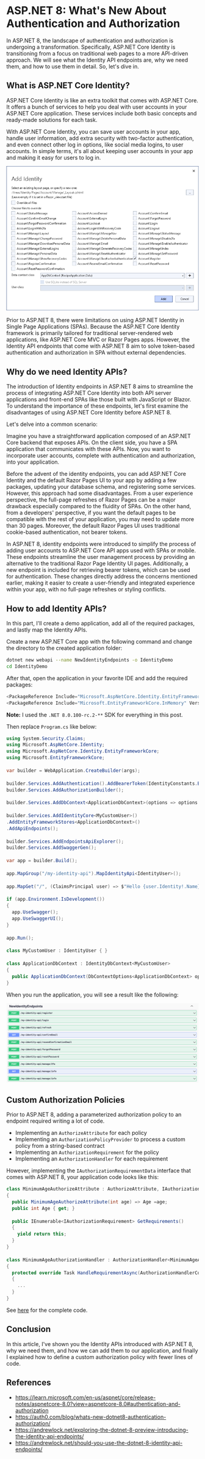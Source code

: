 # ASP.NET 8: What's New About Authentication and Authorization

In ASP.NET 8, the landscape of authentication and authorization is undergoing a transformation. Specifically, ASP.NET Core Identity is transitioning from a focus on traditional web pages to a more API-driven approach. We will see what the Identity API endpoints are, why we need them, and how to use them in detail. So, let's dive in.

## What is ASP.NET Core Identity?

ASP.NET Core Identity is like an extra toolkit that comes with ASP.NET Core. It offers a bunch of services to help you deal with user accounts in your ASP.NET Core application. These services include both basic concepts and ready-made solutions for each task.

With ASP.NET Core Identity, you can save user accounts in your app, handle user information, add extra security with two-factor authentication, and even connect other log in options, like social media logins, to user accounts. In simple terms, it's all about keeping user accounts in your app and making it easy for users to log in.

![](./identity_endpoints_scaffold.png)

Prior to ASP.NET 8, there were limitations on using ASP.NET Identity in Single Page Applications (SPAs). Because the ASP.NET Core Identity framework is primarily tailored for traditional server-rendered web applications, like ASP.NET Core MVC or Razor Pages apps. However, the Identity API endpoints that come with ASP.NET 8 aim to solve token-based authentication and authorization in SPA without external dependencies. 

## Why do we need Identity APIs?

The introduction of Identity endpoints in ASP.NET 8 aims to streamline the process of integrating ASP.NET Core Identity into both API server applications and front-end SPAs like those built with JavaScript or Blazor. To understand the importance of these endpoints, let's first examine the disadvantages of using ASP.NET Core Identity before ASP.NET 8.

Let's delve into a common scenario:

Imagine you have a straightforward application composed of an ASP.NET Core backend that exposes APIs. On the client side, you have a SPA application that communicates with these APIs. Now, you want to incorporate user accounts, complete with authentication and authorization, into your application.

Before the advent of the identity endpoints, you can add ASP.NET Core Identity and the default Razor Pages UI to your app by adding a few packages, updating your database schema, and registering some services. However, this approach had some disadvantages. From a user experience perspective, the full-page refreshes of Razor Pages can be a major drawback especially compared to the fluidity of SPAs. On the other hand, from a developers' perspective, if you want the default pages to be compatible with the rest of your application, you may need to update more than 30 pages. Moreover, the default Razor Pages UI uses traditional cookie-based authentication, not bearer tokens.

In ASP.NET 8, identity endpoints were introduced to simplify the process of adding user accounts to ASP.NET Core API apps used with SPAs or mobile. These endpoints streamline the user management process by providing an alternative to the traditional Razor Page Identity UI pages. Additionally, a new endpoint is included for retrieving bearer tokens, which can be used for authentication. These changes directly address the concerns mentioned earlier, making it easier to create a user-friendly and integrated experience within your app, with no full-page refreshes or styling conflicts.

## How to add Identity APIs?

In this part, I'll create a demo application, add all of the required packages, and lastly map the Identity APIs. 

Create a new ASP.NET Core app with the following command and change the directory to the created application folder:

```bash
dotnet new webapi --name NewIdentityEndpoints -o IdentityDemo
cd IdentityDemo
```

After that, open the application in your favorite IDE and add the required packages: 

```csharp
<PackageReference Include="Microsoft.AspNetCore.Identity.EntityFrameworkCore" Version="8.0.0-rc.2.23480.2" />  
<PackageReference Include="Microsoft.EntityFrameworkCore.InMemory" Version="8.0.0-rc.2.23480.1" />
```

**Note:** I used the `.NET 8.0.100-rc.2-**` SDK for everything in this post. 

Then replace `Program.cs` like below:

```csharp
using System.Security.Claims;  
using Microsoft.AspNetCore.Identity;  
using Microsoft.AspNetCore.Identity.EntityFrameworkCore;  
using Microsoft.EntityFrameworkCore;  
  
var builder = WebApplication.CreateBuilder(args);  
  
builder.Services.AddAuthentication().AddBearerToken(IdentityConstants.BearerScheme);  
builder.Services.AddAuthorizationBuilder();  
  
builder.Services.AddDbContext<ApplicationDbContext>(options => options.UseInMemoryDatabase("AppDb"));  
  
builder.Services.AddIdentityCore<MyCustomUser>()  
.AddEntityFrameworkStores<ApplicationDbContext>()  
.AddApiEndpoints();  
  
builder.Services.AddEndpointsApiExplorer();  
builder.Services.AddSwaggerGen();  
  
var app = builder.Build();  
  
app.MapGroup("/my-identity-api").MapIdentityApi<IdentityUser>();  
  
app.MapGet("/", (ClaimsPrincipal user) => $"Hello {user.Identity!.Name}").RequireAuthorization();  
  
if (app.Environment.IsDevelopment())  
{  
  app.UseSwagger();  
  app.UseSwaggerUI();  
}  
  
app.Run();  
  
class MyCustomUser : IdentityUser { }  
  
class ApplicationDbContext : IdentityDbContext<MyCustomUser>  
{  
  public ApplicationDbContext(DbContextOptions<ApplicationDbContext> options) : base(options) { }  
}

```

When you run the application, you will see a result like the following:

![](./new-identity-endpoints.png)

## Custom Authorization Policies 

Prior to ASP.NET 8, adding a parameterized authorization policy to an endpoint required writing a lot of code.

- Implementing an `AuthorizeAttribute` for each policy
- Implementing an `AuthorizationPolicyProvider` to process a custom policy from a string-based contract
- Implementing an `AuthorizationRequirement` for the policy
- Implementing an `AuthorizationHandler` for each requirement

However, implementing the `IAuthorizationRequirementData` interface that comes with ASP.NET 8, your application code looks like this:

```csharp
class MinimumAgeAuthorizeAttribute : AuthorizeAttribute, IAuthorizationRequirement, IAuthorizationRequirementData
{
  public MinimumAgeAuthorizeAttribute(int age) => Age =age;
  public int Age { get; }

  public IEnumerable<IAuthorizationRequirement> GetRequirements()
  {
    yield return this;
  }
}

class MinimumAgeAuthorizationHandler : AuthorizationHandler<MinimumAgeAuthorizeAttribute>
{
  protected override Task HandleRequirementAsync(AuthorizationHandlerContext context, MinimumAgeAuthorizeAttribute requirement) 
  {
    ...
  }
}
```

See [here](https://gist.github.com/captainsafia/7c54e92d12df695ff0908e989fb8531f) for the complete code.

## Conclusion

In this article, I've shown you the Identity APIs introduced with ASP.NET 8, why we need them, and how we can add them to our application, and finally I explained how to define a custom authorization policy with fewer lines of code.

## References
- https://learn.microsoft.com/en-us/aspnet/core/release-notes/aspnetcore-8.0?view=aspnetcore-8.0#authentication-and-authorization
- https://auth0.com/blog/whats-new-dotnet8-authentication-authorization/
- https://andrewlock.net/exploring-the-dotnet-8-preview-introducing-the-identity-api-endpoints/
- https://andrewlock.net/should-you-use-the-dotnet-8-identity-api-endpoints/